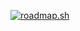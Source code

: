 [![roadmap.sh](https://api.roadmap.sh/v1-badge/tall/657c683e5145316d250a1c7b?variant=dark&roadmaps=657c7ca75145316d250ab2ae)](https://roadmap.sh)
